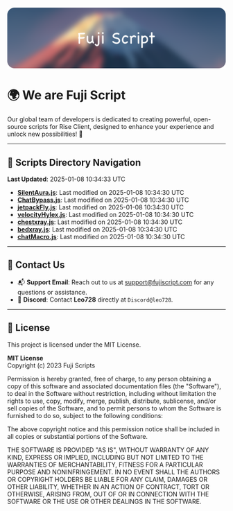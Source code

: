 ![Banner](.github/b.webp)

# 🌍 **We are Fuji Script**

Our global team of developers is dedicated to creating powerful, open-source scripts for Rise Client, designed to enhance your experience and unlock new possibilities! 🌟

---
<!-- SCRIPTS_NAVIGATION_START -->
## 📂 **Scripts Directory Navigation**

**Last Updated**: 2025-01-08 10:34:33 UTC

- **[SilentAura.js](scripts/SilentAura.js)**: Last modified on 2025-01-08 10:34:30 UTC
- **[ChatBypass.js](scripts/ChatBypass.js)**: Last modified on 2025-01-08 10:34:30 UTC
- **[jetpackFly.js](scripts/jetpackFly.js)**: Last modified on 2025-01-08 10:34:30 UTC
- **[velocityHylex.js](scripts/velocityHylex.js)**: Last modified on 2025-01-08 10:34:30 UTC
- **[chestxray.js](scripts/chestxray.js)**: Last modified on 2025-01-08 10:34:30 UTC
- **[bedxray.js](scripts/bedxray.js)**: Last modified on 2025-01-08 10:34:30 UTC
- **[chatMacro.js](scripts/chatMacro.js)**: Last modified on 2025-01-08 10:34:30 UTC

<!-- SCRIPTS_NAVIGATION_END -->

---

## 💬 **Contact Us**  
- 📬 **Support Email**: Reach out to us at [support@fujiscript.com](mailto:support@fujiscript.com) for any questions or assistance.  
- 💬 **Discord**: Contact **Leo728** directly at `Discord@leo728`.

---

## 📜 **License**

This project is licensed under the MIT License.  

**MIT License**  
Copyright (c) 2023 Fuji Scripts  

Permission is hereby granted, free of charge, to any person obtaining a copy of this software and associated documentation files (the "Software"), to deal in the Software without restriction, including without limitation the rights to use, copy, modify, merge, publish, distribute, sublicense, and/or sell copies of the Software, and to permit persons to whom the Software is furnished to do so, subject to the following conditions:  

The above copyright notice and this permission notice shall be included in all copies or substantial portions of the Software.  

THE SOFTWARE IS PROVIDED "AS IS", WITHOUT WARRANTY OF ANY KIND, EXPRESS OR IMPLIED, INCLUDING BUT NOT LIMITED TO THE WARRANTIES OF MERCHANTABILITY, FITNESS FOR A PARTICULAR PURPOSE AND NONINFRINGEMENT. IN NO EVENT SHALL THE AUTHORS OR COPYRIGHT HOLDERS BE LIABLE FOR ANY CLAIM, DAMAGES OR OTHER LIABILITY, WHETHER IN AN ACTION OF CONTRACT, TORT OR OTHERWISE, ARISING FROM, OUT OF OR IN CONNECTION WITH THE SOFTWARE OR THE USE OR OTHER DEALINGS IN THE SOFTWARE.  
